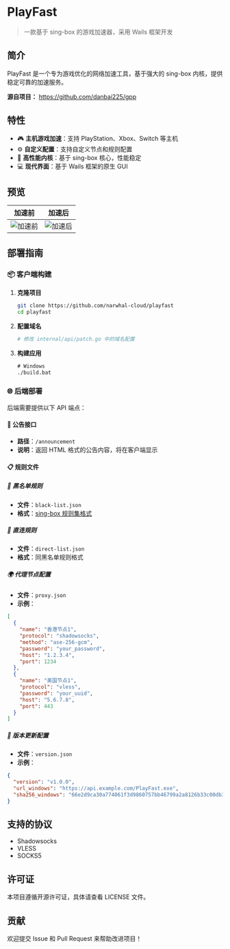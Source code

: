 
# PlayFast

> 一款基于 sing-box 的游戏加速器，采用 Wails 框架开发

## 简介

PlayFast 是一个专为游戏优化的网络加速工具，基于强大的 sing-box 内核，提供稳定可靠的加速服务。

**源自项目：** https://github.com/danbai225/gpp

## 特性

- 🎮 **主机游戏加速**：支持 PlayStation、Xbox、Switch 等主机
- ⚙️ **自定义配置**：支持自定义节点和规则配置
- 🚀 **高性能内核**：基于 sing-box 核心，性能稳定
- 💻 **现代界面**：基于 Wails 框架的原生 GUI

## 预览

| 加速前 | 加速后 |
|--------|--------|
| ![加速前](./res/1.png) | ![加速后](./res/2.png) |

## 部署指南

### 📦 客户端构建

1. **克隆项目**
   ```bash
   git clone https://github.com/narwhal-cloud/playfast
   cd playfast
   ```

2. **配置域名**
   ```bash
   # 修改 internal/api/patch.go 中的域名配置
   ```

3. **构建应用**
   ```cmd
   # Windows
   ./build.bat
   ```

### 🌐 后端部署

后端需要提供以下 API 端点：

#### 📢 公告接口
- **路径**：`/announcement`
- **说明**：返回 HTML 格式的公告内容，将在客户端显示

#### 📋 规则文件

##### 🚫 黑名单规则
- **文件**：`black-list.json`
- **格式**：[sing-box 规则集格式](https://sing-box.sagernet.org/configuration/rule-set/source-format/)

##### 🔗 直连规则  
- **文件**：`direct-list.json`
- **格式**：同黑名单规则格式

##### 🌍 代理节点配置
- **文件**：`proxy.json`
- **示例**：
```json
[
  {
    "name": "香港节点1",
    "protocol": "shadowsocks",
    "method": "ase-256-gcm",
    "password": "your_password",
    "host": "1.2.3.4",
    "port": 1234
  },
  {
    "name": "美国节点1", 
    "protocol": "vless",
    "password": "your_uuid",
    "host": "5.6.7.8",
    "port": 443
  }
]
```

##### 🔄 版本更新配置
- **文件**：`version.json`
- **示例**：
```json
{
  "version": "v1.0.0",
  "url_windows": "https://api.example.com/PlayFast.exe",
  "sha256_windows": "66e2d9ca30a774061f3d9860757bb46799a2a8126b33c00db3a33546434c2248"
}
```

## 支持的协议

- Shadowsocks
- VLESS
- SOCKS5

## 许可证

本项目遵循开源许可证，具体请查看 LICENSE 文件。

## 贡献

欢迎提交 Issue 和 Pull Request 来帮助改进项目！
